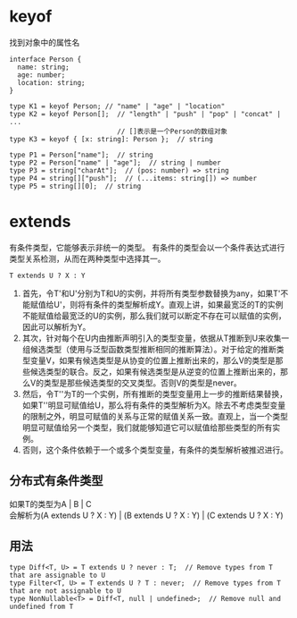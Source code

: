 # keyof
找到对象中的属性名
```
interface Person {
  name: string;
  age: number;
  location: string;
}

type K1 = keyof Person; // "name" | "age" | "location"
type K2 = keyof Person[];  // "length" | "push" | "pop" | "concat" | ...
                           // []表示是一个Person的数组对象
type K3 = keyof { [x: string]: Person };  // string
```
```
type P1 = Person["name"];  // string
type P2 = Person["name" | "age"];  // string | number
type P3 = string["charAt"];  // (pos: number) => string
type P4 = string[]["push"];  // (...items: string[]) => number
type P5 = string[][0];  // string
```

# extends
有条件类型，它能够表示非统一的类型。
有条件的类型会以一个条件表达式进行类型关系检测，从而在两种类型中选择其一。
```
T extends U ? X : Y
```
1. 首先，令T'和U'分别为T和U的实例，并将所有类型参数替换为any，如果T'不能赋值给U'，则将有条件的类型解析成Y。直观上讲，如果最宽泛的T的实例不能赋值给最宽泛的U的实例，那么我们就可以断定不存在可以赋值的实例，因此可以解析为Y。
2. 其次，针对每个在U内由推断声明引入的类型变量，依据从T推断到U来收集一组候选类型（使用与泛型函数类型推断相同的推断算法）。对于给定的推断类型变量V，如果有候选类型是从协变的位置上推断出来的，那么V的类型是那些候选类型的联合。反之，如果有候选类型是从逆变的位置上推断出来的，那么V的类型是那些候选类型的交叉类型。否则V的类型是never。
3. 然后，令T''为T的一个实例，所有推断的类型变量用上一步的推断结果替换，如果T''明显可赋值给U，那么将有条件的类型解析为X。除去不考虑类型变量的限制之外，明显可赋值的关系与正常的赋值关系一致。直观上，当一个类型明显可赋值给另一个类型，我们就能够知道它可以赋值给那些类型的所有实例。
4. 否则，这个条件依赖于一个或多个类型变量，有条件的类型解析被推迟进行。
## 分布式有条件类型
如果T的类型为A | B | C    
会解析为(A extends U ? X : Y) | (B extends U ? X : Y) | (C extends U ? X : Y)  

## 用法
```
type Diff<T, U> = T extends U ? never : T;  // Remove types from T that are assignable to U
type Filter<T, U> = T extends U ? T : never;  // Remove types from T that are not assignable to U
type NonNullable<T> = Diff<T, null | undefined>;  // Remove null and undefined from T
```